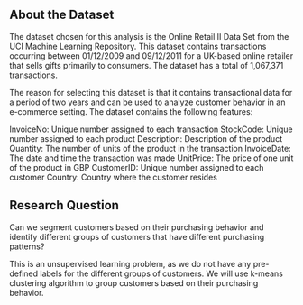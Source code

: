 ## About the Dataset
The dataset chosen for this analysis is the Online Retail II Data Set from the UCI Machine Learning Repository. This dataset contains transactions occurring between 01/12/2009 and 09/12/2011 for a UK-based online retailer that sells gifts primarily to consumers. The dataset has a total of 1,067,371 transactions.

The reason for selecting this dataset is that it contains transactional data for a period of two years and can be used to analyze customer behavior in an e-commerce setting. The dataset contains the following features:

InvoiceNo: Unique number assigned to each transaction StockCode: Unique number assigned to each product Description: Description of the product Quantity: The number of units of the product in the transaction InvoiceDate: The date and time the transaction was made UnitPrice: The price of one unit of the product in GBP CustomerID: Unique number assigned to each customer Country: Country where the customer resides

## Research Question
Can we segment customers based on their purchasing behavior and identify different groups of customers that have different purchasing patterns?

This is an unsupervised learning problem, as we do not have any pre-defined labels for the different groups of customers. We will use k-means clustering algorithm to group customers based on their purchasing behavior.
